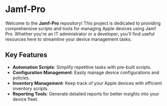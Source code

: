 
# Jamf-Pro

Welcome to the **Jamf-Pro** repository! This project is dedicated to providing comprehensive scripts and tools for managing Apple devices using Jamf Pro. Whether you're an IT administrator or a developer, you'll find useful resources here to streamline your device management tasks.

## Key Features
- **Automation Scripts**: Simplify repetitive tasks with pre-built scripts.
- **Configuration Management**: Easily manage device configurations and policies.
- **Inventory Management**: Keep track of your Apple devices with efficient inventory scripts.
- **Reporting Tools**: Generate detailed reports for better insights into your device fleet.


